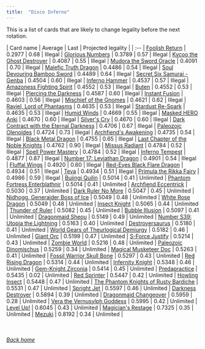 ```yaml
---
title:  "Disco Inferno"
---
```


This is a list of cards that are likely to change legality before the next rotation.

| Card name | Average | Last | Projected legality |
| :-- |
[Foolish Return](https://db.ygoprodeck.com/card/?search=Foolish%20Return) | 0.2977 | 0.68 | Illegal |
[Glorious Numbers](https://db.ygoprodeck.com/card/?search=Glorious%20Numbers) | 0.3789 | 0.57 | Illegal |
[Kycoo the Ghost Destroyer](https://db.ygoprodeck.com/card/?search=Kycoo%20the%20Ghost%20Destroyer) | 0.4087 | 0.55 | Illegal |
[Mudora the Sword Oracle](https://db.ygoprodeck.com/card/?search=Mudora%20the%20Sword%20Oracle) | 0.4091 | 0.70 | Illegal |
[Malefic Truth Dragon](https://db.ygoprodeck.com/card/?search=Malefic%20Truth%20Dragon) | 0.4486 | 0.54 | Illegal |
[Soul Devouring Bamboo Sword](https://db.ygoprodeck.com/card/?search=Soul%20Devouring%20Bamboo%20Sword) | 0.4489 | 0.64 | Illegal |
[Secret Six Samurai - Genba](https://db.ygoprodeck.com/card/?search=Secret%20Six%20Samurai%20-%20Genba) | 0.4504 | 0.60 | Illegal |
[Inferno Hammer](https://db.ygoprodeck.com/card/?search=Inferno%20Hammer) | 0.4537 | 0.57 | Illegal |
[Amazoness Fighting Spirit](https://db.ygoprodeck.com/card/?search=Amazoness%20Fighting%20Spirit) | 0.4552 | 0.53 | Illegal |
[Buten](https://db.ygoprodeck.com/card/?search=Buten) | 0.4552 | 0.53 | Illegal |
[Piercing the Darkness](https://db.ygoprodeck.com/card/?search=Piercing%20the%20Darkness) | 0.4587 | 0.60 | Illegal |
[Instant Fusion](https://db.ygoprodeck.com/card/?search=Instant%20Fusion) | 0.4603 | 0.56 | Illegal |
[Mischief of the Gnomes](https://db.ygoprodeck.com/card/?search=Mischief%20of%20the%20Gnomes) | 0.4621 | 0.62 | Illegal |
[Raviel, Lord of Phantasms](https://db.ygoprodeck.com/card/?search=Raviel,%20Lord%20of%20Phantasms) | 0.4635 | 0.53 | Illegal |
[Stardust Re-Spark](https://db.ygoprodeck.com/card/?search=Stardust%20Re-Spark) | 0.4635 | 0.53 | Illegal |
[Humid Winds](https://db.ygoprodeck.com/card/?search=Humid%20Winds) | 0.4669 | 0.55 | Illegal |
[Masked HERO Anki](https://db.ygoprodeck.com/card/?search=Masked%20HERO%20Anki) | 0.4670 | 0.60 | Illegal |
[Silver's Cry](https://db.ygoprodeck.com/card/?search=Silver's%20Cry) | 0.4670 | 0.60 | Illegal |
[Dark Contract with the Eternal Darkness](https://db.ygoprodeck.com/card/?search=Dark%20Contract%20with%20the%20Eternal%20Darkness) | 0.4706 | 0.67 | Illegal |
[Paleozoic Olenoides](https://db.ygoprodeck.com/card/?search=Paleozoic%20Olenoides) | 0.4724 | 0.73 | Illegal |
[Archfiend's Awakening](https://db.ygoprodeck.com/card/?search=Archfiend's%20Awakening) | 0.4735 | 0.54 | Illegal |
[Black Metal Dragon](https://db.ygoprodeck.com/card/?search=Black%20Metal%20Dragon) | 0.4755 | 0.65 | Illegal |
[Last Chapter of the Noble Knights](https://db.ygoprodeck.com/card/?search=Last%20Chapter%20of%20the%20Noble%20Knights) | 0.4762 | 0.90 | Illegal |
[Missus Radiant](https://db.ygoprodeck.com/card/?search=Missus%20Radiant) | 0.4784 | 0.52 | Illegal |
[Spell Power Mastery](https://db.ygoprodeck.com/card/?search=Spell%20Power%20Mastery) | 0.4784 | 0.52 | Illegal |
[Inferno Tempest](https://db.ygoprodeck.com/card/?search=Inferno%20Tempest) | 0.4877 | 0.87 | Illegal |
[Number 17: Leviathan Dragon](https://db.ygoprodeck.com/card/?search=Number%2017:%20Leviathan%20Dragon) | 0.4901 | 0.54 | Illegal |
[Fluffal Wings](https://db.ygoprodeck.com/card/?search=Fluffal%20Wings) | 0.4920 | 0.60 | Illegal |
[Red-Eyes Black Flare Dragon](https://db.ygoprodeck.com/card/?search=Red-Eyes%20Black%20Flare%20Dragon) | 0.4934 | 0.51 | Illegal |
[Teva](https://db.ygoprodeck.com/card/?search=Teva) | 0.4934 | 0.51 | Illegal |
[Primula the Rikka Fairy](https://db.ygoprodeck.com/card/?search=Primula%20the%20Rikka%20Fairy) | 0.4986 | 0.59 | Illegal |
[Bujingi Quilin](https://db.ygoprodeck.com/card/?search=Bujingi%20Quilin) | 0.5014 | 0.41 | Unlimited |
[Phantom Fortress Enterblathnir](https://db.ygoprodeck.com/card/?search=Phantom%20Fortress%20Enterblathnir) | 0.5014 | 0.41 | Unlimited |
[Archfiend Eccentrick](https://db.ygoprodeck.com/card/?search=Archfiend%20Eccentrick) | 0.5030 | 0.37 | Unlimited |
[Dark Ruler No More](https://db.ygoprodeck.com/card/?search=Dark%20Ruler%20No%20More) | 0.5047 | 0.45 | Unlimited |
[Nidhogg, Generaider Boss of Ice](https://db.ygoprodeck.com/card/?search=Nidhogg,%20Generaider%20Boss%20of%20Ice) | 0.5049 | 0.48 | Unlimited |
[White Rose Dragon](https://db.ygoprodeck.com/card/?search=White%20Rose%20Dragon) | 0.5049 | 0.48 | Unlimited |
[Insect Knight](https://db.ygoprodeck.com/card/?search=Insect%20Knight) | 0.5065 | 0.44 | Unlimited |
[Thunder of Ruler](https://db.ygoprodeck.com/card/?search=Thunder%20of%20Ruler) | 0.5082 | 0.45 | Unlimited |
[Bubble Illusion](https://db.ygoprodeck.com/card/?search=Bubble%20Illusion) | 0.5097 | 0.41 | Unlimited |
[Dragonmaid Sheou](https://db.ygoprodeck.com/card/?search=Dragonmaid%20Sheou) | 0.5149 | 0.49 | Unlimited |
[Number S39: Utopia the Lightning](https://db.ygoprodeck.com/card/?search=Number%20S39:%20Utopia%20the%20Lightning) | 0.5163 | 0.40 | Unlimited |
[Destroyersaurus](https://db.ygoprodeck.com/card/?search=Destroyersaurus) | 0.5180 | 0.41 | Unlimited |
[World Gears of Theurlogical Demiurgy](https://db.ygoprodeck.com/card/?search=World%20Gears%20of%20Theurlogical%20Demiurgy) | 0.5182 | 0.46 | Unlimited |
[Giant Orc](https://db.ygoprodeck.com/card/?search=Giant%20Orc) | 0.5199 | 0.47 | Unlimited |
[S-Force Justify](https://db.ygoprodeck.com/card/?search=S-Force%20Justify) | 0.5214 | 0.43 | Unlimited |
[Zombie World](https://db.ygoprodeck.com/card/?search=Zombie%20World) | 0.5216 | 0.48 | Unlimited |
[Paleozoic Dinomischus](https://db.ygoprodeck.com/card/?search=Paleozoic%20Dinomischus) | 0.5259 | 0.34 | Unlimited |
[Magical Musketeer Doc](https://db.ygoprodeck.com/card/?search=Magical%20Musketeer%20Doc) | 0.5263 | 0.41 | Unlimited |
[Fossil Warrior Skull Bone](https://db.ygoprodeck.com/card/?search=Fossil%20Warrior%20Skull%20Bone) | 0.5297 | 0.43 | Unlimited |
[Red Rising Dragon](https://db.ygoprodeck.com/card/?search=Red%20Rising%20Dragon) | 0.5314 | 0.44 | Unlimited |
[Infernity Knight](https://db.ygoprodeck.com/card/?search=Infernity%20Knight) | 0.5348 | 0.46 | Unlimited |
[Gem-Knight Zirconia](https://db.ygoprodeck.com/card/?search=Gem-Knight%20Zirconia) | 0.5414 | 0.45 | Unlimited |
[Predapractice](https://db.ygoprodeck.com/card/?search=Predapractice) | 0.5435 | 0.02 | Unlimited |
[Red Sprinter](https://db.ygoprodeck.com/card/?search=Red%20Sprinter) | 0.5447 | 0.42 | Unlimited |
[Howling Insect](https://db.ygoprodeck.com/card/?search=Howling%20Insect) | 0.5448 | 0.47 | Unlimited |
[The Phantom Knights of Rusty Bardiche](https://db.ygoprodeck.com/card/?search=The%20Phantom%20Knights%20of%20Rusty%20Bardiche) | 0.5531 | 0.47 | Unlimited |
[Spright Jet](https://db.ygoprodeck.com/card/?search=Spright%20Jet) | 0.5597 | 0.46 | Unlimited |
[Darkness Destroyer](https://db.ygoprodeck.com/card/?search=Darkness%20Destroyer) | 0.5894 | 0.39 | Unlimited |
[Dragonmaid Changeover](https://db.ygoprodeck.com/card/?search=Dragonmaid%20Changeover) | 0.5959 | 0.28 | Unlimited |
[Vera the Vernusylph Goddess](https://db.ygoprodeck.com/card/?search=Vera%20the%20Vernusylph%20Goddess) | 0.5995 | 0.42 | Unlimited |
[Level Up!](https://db.ygoprodeck.com/card/?search=Level%20Up!) | 0.6045 | 0.43 | Unlimited |
[Magician's Restage](https://db.ygoprodeck.com/card/?search=Magician's%20Restage) | 0.7325 | 0.35 | Unlimited |
[Mezuki](https://db.ygoprodeck.com/card/?search=Mezuki) | 0.8192 | 0.34 | Unlimited |

<br>

###### [Back home](index)